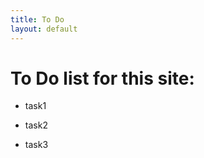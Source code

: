 ```yaml
---
title: To Do 
layout: default
---
```





<h1>To Do list for this site:</h1>

- task1

- task2

- task3
